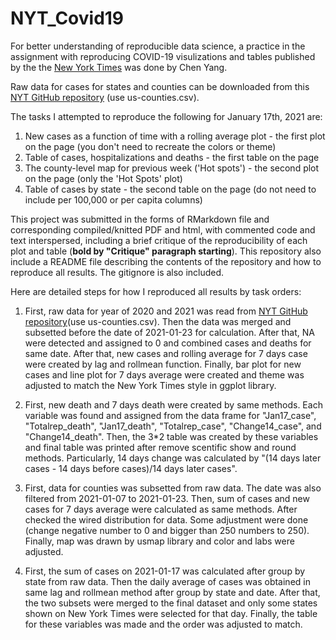 # NYT_Covid19
For better understanding of reproducible data science, a practice in the assignment with reproducing COVID-19 visulizations and tables published by the
the [New York Times](https://www.nytimes.com/interactive/2021/us/covid-cases.html) was done by Chen Yang.

Raw data for cases for states and counties can be downloaded from this [NYT GitHub repository](https://github.com/nytimes/covid-19-data) (use us-counties.csv).

The tasks I attempted to reproduce the following for January 17th, 2021 are:
1. New cases as a function of time with a rolling average plot - the first plot on the page (you don't need to recreate the colors or theme)
2. Table of cases, hospitalizations and deaths - the first table on the page
3. The county-level map for previous week ('Hot spots') - the second plot on the page (only the 'Hot Spots' plot)
4. Table of cases by state - the second table on the page (do not need to include per 100,000 or per capita columns)

This project was submitted in the forms of RMarkdown file and corresponding compiled/knitted PDF and html, with commented code and text interspersed, 
including a brief critique of the reproducibility of each plot and table (**bold by "Critique" paragraph starting**). This repository also include a README file describing the contents of the repository and how to reproduce all results. The gitignore is also included.

Here are detailed steps for how I reproduced all results by task orders:
1. First, raw data for year of 2020 and 2021 was read from [NYT GitHub repository](https://github.com/nytimes/covid-19-data)(use us-counties.csv). 
Then the data was merged and subsetted before the date of 2021-01-23 for calculation. After that, NA were detected and assigned to 0 and combined cases and deaths for same date. After that, new cases and rolling average for 7 days case were created by lag and rollmean function. Finally, bar plot for new cases and line plot for 7 days average were created and theme was adjusted to match the New York Times style in ggplot library.

2. First, new death and 7 days death were created by same methods. Each variable was found and assigned from the data frame for "Jan17_case", "Totalrep_death", "Jan17_death", "Totalrep_case", "Change14_case", and "Change14_death". Then, the 3*2 table was created by these variables and final table was printed after remove scentific show and round methods. Particularly, 14 days change was calculated by "(14 days later cases - 14 days before cases)/14 days later cases".

3. First, data for counties was subsetted from raw data. The date was also filtered from 2021-01-07 to 2021-01-23. Then, sum of cases and new cases for 7 days average were calculated as same methods. After checked the wired distribution for data. Some adjustment were done (change negative number to 0 and bigger than 250 numbers to 250). Finally, map was drawn by usmap library and color and labs were adjusted.

4. First, the sum of cases on 2021-01-17 was calculated after group by state from raw data. Then the daily average of cases was obtained in same lag and rollmean method after group by state and date. After that, the two subsets were merged to the final dataset and only some states shown on New York Times were selected for that day. Finally, the table for these variables was made and the order was adjusted to match.



